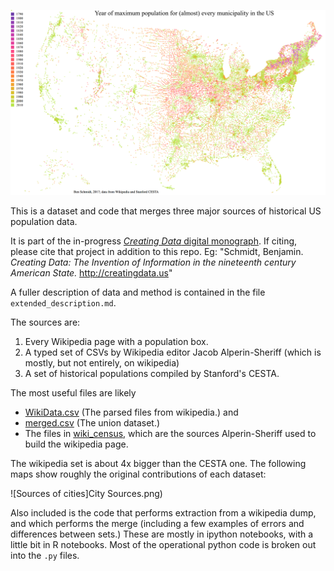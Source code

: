 ![The municipal places in this dataset, by year of maximum population](Maxpop.png)

This is a dataset and code that merges three major sources of historical US population data.

It is part of the in-progress [*Creating Data* digital monograph](http://creatingdata.us/). If citing, please
cite that project in addition to this repo. Eg: "Schmidt, Benjamin. *Creating Data: The Invention of Information in the nineteenth century American State.* http://creatingdata.us"


A fuller description of data and method is contained in the file `extended_description.md`.

The sources are:

1. Every Wikipedia page with a population box.
2. A typed set of CSVs by Wikipedia editor Jacob Alperin-Sheriff (which is mostly, but not entirely, on wikipedia)
3. A set of historical populations compiled by Stanford's CESTA.

The most useful files are likely

* [WikiData.csv](WikiData.csv) (The parsed files from wikipedia.)
and
* [merged.csv](merged.csv) (The union dataset.)
* The files in [wiki_census](wiki_census), which are the sources Alperin-Sheriff used to build the wikipedia page.

The wikipedia set is about 4x bigger than the CESTA one. The following maps show roughly the original contributions of each dataset:

![Sources of cities]City Sources.png)

Also included is the code that performs extraction from a wikipedia dump, and which performs the merge
(including a few examples of errors and differences between sets.) These are mostly in ipython notebooks, with a little bit in R notebooks. Most of the operational python code is broken out into the `.py` files.


